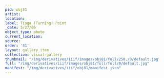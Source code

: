 ```yaml
---
pid: obj81
artist: 
location: 
label: Tioga (Turning) Point
_date: 5/27/06
object_type: photo
current_location: 
source: 
order: '81'
layout: gallery_item
collection: visual-gallery
thumbnail: "/img/derivatives/iiif/images/obj81/full/250,/0/default.jpg"
full: "/img/derivatives/iiif/images/obj81/full/full/0/default.jpg"
manifest: "/img/derivatives/iiif/obj81/manifest.json"
---
```

